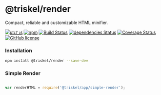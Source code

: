 
# @triskel/render

Compact, reliable and customizable HTML minifier.

[![ᴋɪʟᴛ ᴊs](https://jesus.germade.es/assets/images/badge-kiltjs.svg)](https://github.com/kiltjs)
[![npm](https://img.shields.io/npm/v/@triskel/render.svg?maxAge=300)](https://www.npmjs.com/package/@triskel/render)
[![Build Status](https://travis-ci.org/triskeljs/render.svg?branch=master)](https://travis-ci.org/triskeljs/render)
[![dependencies Status](https://david-dm.org/triskeljs/render/status.svg?maxAge=300)](https://david-dm.org/triskeljs/render)
[![Coverage Status](https://coveralls.io/repos/github/triskeljs/render/badge.svg)](https://coveralls.io/github/triskeljs/render)
[![GitHub license](https://img.shields.io/badge/license-MIT-blue.svg)](LICENSE)


### Installation

``` sh
npm install @triskel/render --save-dev
```

### Simple Render

``` js

var renderHTML = require('@triskel/app/simple-render');

```
